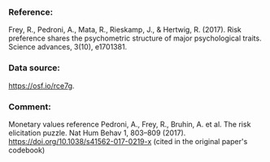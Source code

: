 ### Reference:

Frey, R., Pedroni, A., Mata, R., Rieskamp, J., & Hertwig, R. (2017). Risk preference shares the psychometric structure of major psychological traits. Science advances, 3(10), e1701381.

### Data source:

https://osf.io/rce7g. 

### Comment:

Monetary values reference Pedroni, A., Frey, R., Bruhin, A. et al. The risk elicitation puzzle. Nat Hum Behav 1, 803–809 (2017). https://doi.org/10.1038/s41562-017-0219-x
(cited in the original paper's codebook)
